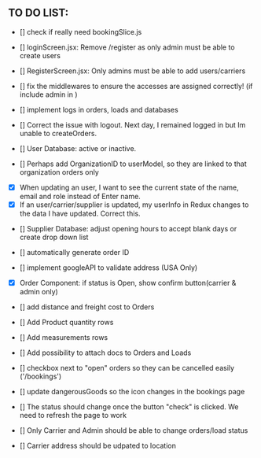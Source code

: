## TO DO LIST:

- [] check if really need bookingSlice.js

- [] loginScreen.jsx: Remove /register as only admin must be able to create users
- [] RegisterScreen.jsx: Only admins must be able to add users/carriers
- [] fix the middlewares to ensure the accesses are assigned correctly! (if include admin in )
- [] implement logs in orders, loads and databases
- [] Correct the issue with logout. Next day, I remained logged in but Im unable to createOrders. 

- [] User Database: active or inactive.
- [] Perhaps add OrganizationID to userModel, so they are linked to that organization orders only
- [x] When updating an user, I want to see the current state of the name, email and role instead of Enter name.
- [x] If an user/carrier/supplier is updated, my userInfo in Redux changes to the data I have updated. Correct this.

- [] Supplier Database: adjust opening hours to accept blank days or create drop down list

- [] automatically generate order ID
- [] implement googleAPI to validate address (USA Only)
- [x] Order Component: if status is Open, show confirm button(carrier & admin only)
- [] add distance and freight cost to Orders
- [] Add Product quantity rows
- [] Add measurements rows
- [] Add possibility to attach docs to Orders and Loads
- [] checkbox next to "open" orders so they can be cancelled easily ('/bookings')
- [] update dangerousGoods so the icon changes in the bookings page

- [] The status should change once the button "check" is clicked. We need to refresh the page to work
- [] Only Carrier and Admin should be able to change orders/load status

- [] Carrier address should be udpated to location